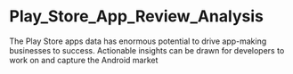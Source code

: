 # Play_Store_App_Review_Analysis
The Play Store apps data has enormous potential to drive app-making businesses to success. Actionable insights can be drawn for developers to work on and capture the Android market
